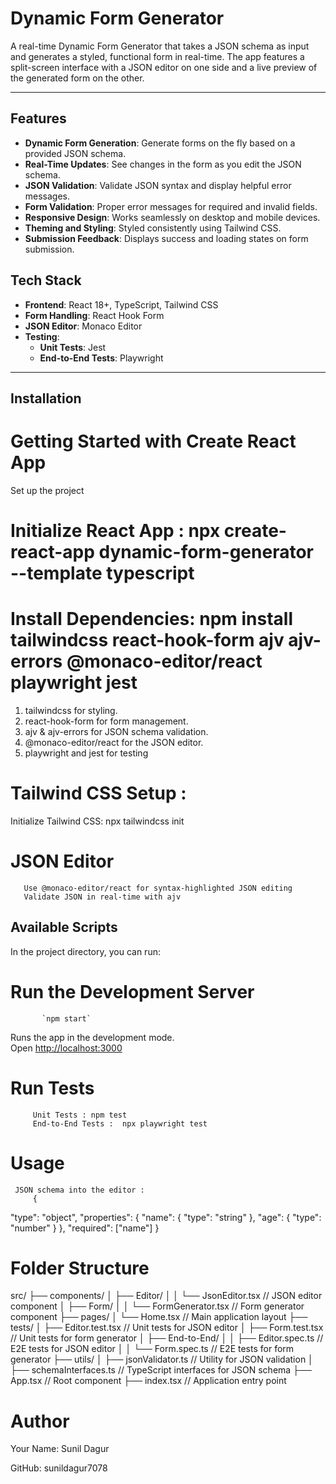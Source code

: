  # Dynamic Form Generator

A real-time Dynamic Form Generator that takes a JSON schema as input and generates a styled, functional form in real-time. The app features a split-screen interface with a JSON editor on one side and a live preview of the generated form on the other.

---

## **Features**

- **Dynamic Form Generation**: Generate forms on the fly based on a provided JSON schema.
- **Real-Time Updates**: See changes in the form as you edit the JSON schema.
- **JSON Validation**: Validate JSON syntax and display helpful error messages.
- **Form Validation**: Proper error messages for required and invalid fields.
- **Responsive Design**: Works seamlessly on desktop and mobile devices.
- **Theming and Styling**: Styled consistently using Tailwind CSS.
- **Submission Feedback**: Displays success and loading states on form submission.



## **Tech Stack**

- **Frontend**: React 18+, TypeScript, Tailwind CSS
- **Form Handling**: React Hook Form
- **JSON Editor**: Monaco Editor
- **Testing**: 
  - **Unit Tests**: Jest
  - **End-to-End Tests**: Playwright

---

## **Installation**

# Getting Started with Create React App
 Set up the project
# Initialize React App :  npx create-react-app dynamic-form-generator --template typescript

# Install Dependencies:  npm install tailwindcss react-hook-form ajv ajv-errors @monaco-editor/react playwright jest

1. tailwindcss for styling.
2. react-hook-form for form management.
3. ajv & ajv-errors for JSON schema validation.
4. @monaco-editor/react for the JSON editor.
5. playwright and jest for testing


# Tailwind CSS Setup : 
   Initialize Tailwind CSS: npx tailwindcss init
# JSON Editor 
       Use @monaco-editor/react for syntax-highlighted JSON editing
       Validate JSON in real-time with ajv




## Available Scripts

In the project directory, you can run:

# Run the Development Server
           `npm start`
Runs the app in the development mode.\
Open [http://localhost:3000](http://localhost:3000)


# Run Tests
         Unit Tests : npm test
         End-to-End Tests :  npx playwright test

# Usage
     JSON schema into the editor : 
         {
  "type": "object",
  "properties": {
    "name": { "type": "string" },
    "age": { "type": "number" }
  },
  "required": ["name"]
}

     
 # Folder Structure 

   src/
├── components/
│   ├── Editor/
│   │   └── JsonEditor.tsx      // JSON editor component
│   ├── Form/
│   │   └── FormGenerator.tsx   // Form generator component
├── pages/
│   └── Home.tsx                // Main application layout
├── tests/
│   ├── Editor.test.tsx         // Unit tests for JSON editor
│   ├── Form.test.tsx           // Unit tests for form generator
│   ├── End-to-End/
│   │   ├── Editor.spec.ts      // E2E tests for JSON editor
│   │   └── Form.spec.ts        // E2E tests for form generator
├── utils/
│   ├── jsonValidator.ts        // Utility for JSON validation
│   ├── schemaInterfaces.ts     // TypeScript interfaces for JSON schema
├── App.tsx                     // Root component
├── index.tsx                   // Application entry point



 # Author
Your Name: Sunil Dagur

GitHub: sunildagur7078



